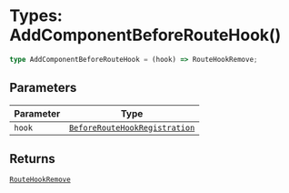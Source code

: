 # Types: AddComponentBeforeRouteHook()

```ts
type AddComponentBeforeRouteHook = (hook) => RouteHookRemove;
```

## Parameters

| Parameter | Type |
| ------ | ------ |
| `hook` | [`BeforeRouteHookRegistration`](BeforeRouteHookRegistration.md) |

## Returns

[`RouteHookRemove`](RouteHookRemove.md)
